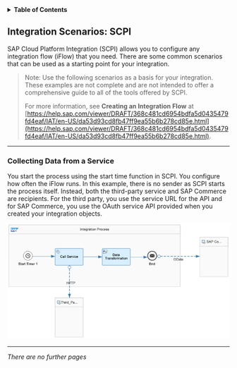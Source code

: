 <!-- loio9334f0957b5e42939b7a555d12e89c6e -->
<details><summary><b>Table of Contents</b></summary>
<p>

-   [Integrating Third-Party Applications](Integrating_Third-Party_Applications.md)
    -   [Define Integration Objects](Define_Integration_Objects.md)
        -   [Create an Integration Flow Triggered by SAP Commerce](Create_an_Integration_Flow_Triggered_by_SAP_Commerce.md)
            -   [Integration Scenarios: Commerce](Integration_Scenarios_Commerce.md)
        -   [Create an Integration Flow Triggered by SCPI](Create_an_Integration_Flow_Triggered_by_SCPI.md)
            -   [Integration Scenarios: SCPI](Integration_Scenarios_SCPI.md)

</p>
</details>

## Integration Scenarios: SCPI

SAP Cloud Platform Integration \(SCPI\) allows you to configure any integration flow \(iFlow\) that you need. There are some common scenarios that can be used as a starting point for your integration.

> Note:
> Use the following scenarios as a basis for your integration. These examples are not complete and are not intended to offer a comprehensive guide to all of the tools offered by SCPI.
> 
> For more information, see **Creating an Integration Flow** at [https://help.sap.com/viewer/DRAFT/368c481cd6954bdfa5d0435479fd4eaf/IAT/en-US/da53d93cd8fb47ff9ea55b6b278cd85e.html](https://help.sap.com/viewer/DRAFT/368c481cd6954bdfa5d0435479fd4eaf/IAT/en-US/da53d93cd8fb47ff9ea55b6b278cd85e.html).
> 
> 

***

<a name="loio9334f0957b5e42939b7a555d12e89c6e__section_s3n_psr_kjb"/>

### Collecting Data from a Service

You start the process using the start time function in SCPI. You configure how often the iFlow runs. In this example, there is no sender as SCPI starts the process itself. Instead, both the third-party service and SAP Commerce are recipients. For the third party, you use the service URL for the API and for SAP Commerce, you use the OAuth service API provided when you created your integration objects.

 ![](images/loiof38b2542c9334591a6f98badb1d26703_HiRes.png) 

***

*There are no further pages*
